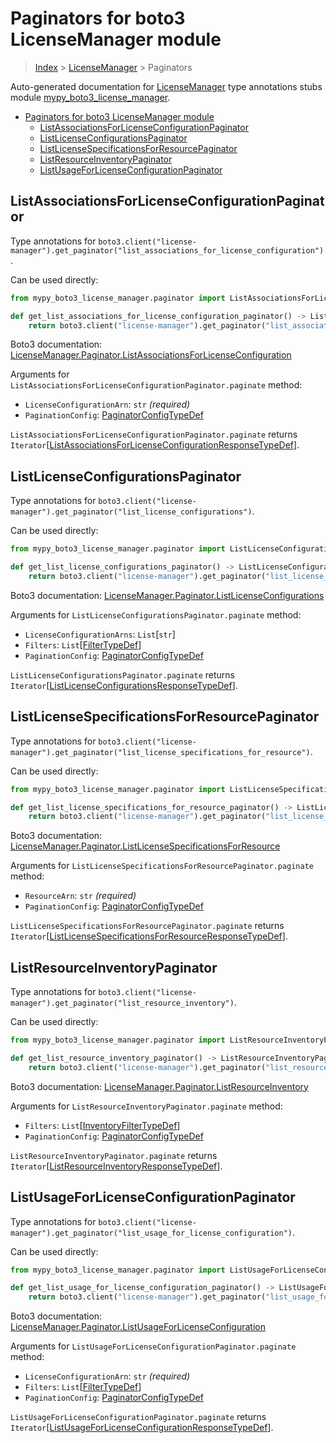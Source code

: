 # Paginators for boto3 LicenseManager module

> [Index](..) > [LicenseManager](.) > Paginators

Auto-generated documentation for
[LicenseManager](https://boto3.amazonaws.com/v1/documentation/api/1.17.73/reference/services/license-manager.html#LicenseManager)
type annotations stubs module
[mypy_boto3_license_manager](https://pypi.org/project/mypy-boto3-license-manager/).

- [Paginators for boto3 LicenseManager module](#paginators-for-boto3-licensemanager-module)
  - [ListAssociationsForLicenseConfigurationPaginator](#listassociationsforlicenseconfigurationpaginator)
  - [ListLicenseConfigurationsPaginator](#listlicenseconfigurationspaginator)
  - [ListLicenseSpecificationsForResourcePaginator](#listlicensespecificationsforresourcepaginator)
  - [ListResourceInventoryPaginator](#listresourceinventorypaginator)
  - [ListUsageForLicenseConfigurationPaginator](#listusageforlicenseconfigurationpaginator)

## ListAssociationsForLicenseConfigurationPaginator

Type annotations for
`boto3.client("license-manager").get_paginator("list_associations_for_license_configuration")`.

Can be used directly:

```python
from mypy_boto3_license_manager.paginator import ListAssociationsForLicenseConfigurationPaginator

def get_list_associations_for_license_configuration_paginator() -> ListAssociationsForLicenseConfigurationPaginator:
    return boto3.client("license-manager").get_paginator("list_associations_for_license_configuration")
```

Boto3 documentation:
[LicenseManager.Paginator.ListAssociationsForLicenseConfiguration](https://boto3.amazonaws.com/v1/documentation/api/1.17.73/reference/services/license-manager.html#LicenseManager.Paginator.ListAssociationsForLicenseConfiguration)

Arguments for `ListAssociationsForLicenseConfigurationPaginator.paginate`
method:

- `LicenseConfigurationArn`: `str` *(required)*
- `PaginationConfig`:
  [PaginatorConfigTypeDef](./type_defs.md#paginatorconfigtypedef)

`ListAssociationsForLicenseConfigurationPaginator.paginate` returns
`Iterator`\[[ListAssociationsForLicenseConfigurationResponseTypeDef](./type_defs.md#listassociationsforlicenseconfigurationresponsetypedef)\].

## ListLicenseConfigurationsPaginator

Type annotations for
`boto3.client("license-manager").get_paginator("list_license_configurations")`.

Can be used directly:

```python
from mypy_boto3_license_manager.paginator import ListLicenseConfigurationsPaginator

def get_list_license_configurations_paginator() -> ListLicenseConfigurationsPaginator:
    return boto3.client("license-manager").get_paginator("list_license_configurations")
```

Boto3 documentation:
[LicenseManager.Paginator.ListLicenseConfigurations](https://boto3.amazonaws.com/v1/documentation/api/1.17.73/reference/services/license-manager.html#LicenseManager.Paginator.ListLicenseConfigurations)

Arguments for `ListLicenseConfigurationsPaginator.paginate` method:

- `LicenseConfigurationArns`: `List`\[`str`\]
- `Filters`: `List`\[[FilterTypeDef](./type_defs.md#filtertypedef)\]
- `PaginationConfig`:
  [PaginatorConfigTypeDef](./type_defs.md#paginatorconfigtypedef)

`ListLicenseConfigurationsPaginator.paginate` returns
`Iterator`\[[ListLicenseConfigurationsResponseTypeDef](./type_defs.md#listlicenseconfigurationsresponsetypedef)\].

## ListLicenseSpecificationsForResourcePaginator

Type annotations for
`boto3.client("license-manager").get_paginator("list_license_specifications_for_resource")`.

Can be used directly:

```python
from mypy_boto3_license_manager.paginator import ListLicenseSpecificationsForResourcePaginator

def get_list_license_specifications_for_resource_paginator() -> ListLicenseSpecificationsForResourcePaginator:
    return boto3.client("license-manager").get_paginator("list_license_specifications_for_resource")
```

Boto3 documentation:
[LicenseManager.Paginator.ListLicenseSpecificationsForResource](https://boto3.amazonaws.com/v1/documentation/api/1.17.73/reference/services/license-manager.html#LicenseManager.Paginator.ListLicenseSpecificationsForResource)

Arguments for `ListLicenseSpecificationsForResourcePaginator.paginate` method:

- `ResourceArn`: `str` *(required)*
- `PaginationConfig`:
  [PaginatorConfigTypeDef](./type_defs.md#paginatorconfigtypedef)

`ListLicenseSpecificationsForResourcePaginator.paginate` returns
`Iterator`\[[ListLicenseSpecificationsForResourceResponseTypeDef](./type_defs.md#listlicensespecificationsforresourceresponsetypedef)\].

## ListResourceInventoryPaginator

Type annotations for
`boto3.client("license-manager").get_paginator("list_resource_inventory")`.

Can be used directly:

```python
from mypy_boto3_license_manager.paginator import ListResourceInventoryPaginator

def get_list_resource_inventory_paginator() -> ListResourceInventoryPaginator:
    return boto3.client("license-manager").get_paginator("list_resource_inventory")
```

Boto3 documentation:
[LicenseManager.Paginator.ListResourceInventory](https://boto3.amazonaws.com/v1/documentation/api/1.17.73/reference/services/license-manager.html#LicenseManager.Paginator.ListResourceInventory)

Arguments for `ListResourceInventoryPaginator.paginate` method:

- `Filters`:
  `List`\[[InventoryFilterTypeDef](./type_defs.md#inventoryfiltertypedef)\]
- `PaginationConfig`:
  [PaginatorConfigTypeDef](./type_defs.md#paginatorconfigtypedef)

`ListResourceInventoryPaginator.paginate` returns
`Iterator`\[[ListResourceInventoryResponseTypeDef](./type_defs.md#listresourceinventoryresponsetypedef)\].

## ListUsageForLicenseConfigurationPaginator

Type annotations for
`boto3.client("license-manager").get_paginator("list_usage_for_license_configuration")`.

Can be used directly:

```python
from mypy_boto3_license_manager.paginator import ListUsageForLicenseConfigurationPaginator

def get_list_usage_for_license_configuration_paginator() -> ListUsageForLicenseConfigurationPaginator:
    return boto3.client("license-manager").get_paginator("list_usage_for_license_configuration")
```

Boto3 documentation:
[LicenseManager.Paginator.ListUsageForLicenseConfiguration](https://boto3.amazonaws.com/v1/documentation/api/1.17.73/reference/services/license-manager.html#LicenseManager.Paginator.ListUsageForLicenseConfiguration)

Arguments for `ListUsageForLicenseConfigurationPaginator.paginate` method:

- `LicenseConfigurationArn`: `str` *(required)*
- `Filters`: `List`\[[FilterTypeDef](./type_defs.md#filtertypedef)\]
- `PaginationConfig`:
  [PaginatorConfigTypeDef](./type_defs.md#paginatorconfigtypedef)

`ListUsageForLicenseConfigurationPaginator.paginate` returns
`Iterator`\[[ListUsageForLicenseConfigurationResponseTypeDef](./type_defs.md#listusageforlicenseconfigurationresponsetypedef)\].
